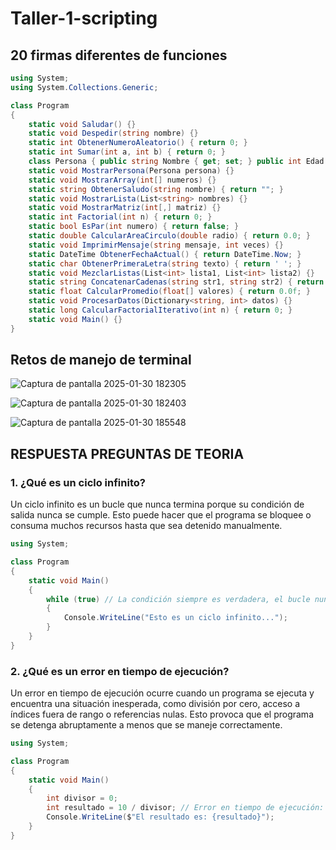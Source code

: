 # Taller-1-scripting
## 20 firmas diferentes de funciones
```c# 
using System;
using System.Collections.Generic;

class Program
{
    static void Saludar() {}
    static void Despedir(string nombre) {}
    static int ObtenerNumeroAleatorio() { return 0; }
    static int Sumar(int a, int b) { return 0; }
    class Persona { public string Nombre { get; set; } public int Edad { get; set; } }
    static void MostrarPersona(Persona persona) {}
    static void MostrarArray(int[] numeros) {}
    static string ObtenerSaludo(string nombre) { return ""; }
    static void MostrarLista(List<string> nombres) {}
    static void MostrarMatriz(int[,] matriz) {}
    static int Factorial(int n) { return 0; }
    static bool EsPar(int numero) { return false; }
    static double CalcularAreaCirculo(double radio) { return 0.0; }
    static void ImprimirMensaje(string mensaje, int veces) {}
    static DateTime ObtenerFechaActual() { return DateTime.Now; }
    static char ObtenerPrimeraLetra(string texto) { return ' '; }
    static void MezclarListas(List<int> lista1, List<int> lista2) {}
    static string ConcatenarCadenas(string str1, string str2) { return ""; }
    static float CalcularPromedio(float[] valores) { return 0.0f; }
    static void ProcesarDatos(Dictionary<string, int> datos) {}
    static long CalcularFactorialIterativo(int n) { return 0; }
    static void Main() {}
}
```


## Retos de manejo de terminal

![Captura de pantalla 2025-01-30 182305](https://github.com/user-attachments/assets/70c4ef69-fa4b-44e3-9fd6-b2a80b6892e0)

![Captura de pantalla 2025-01-30 182403](https://github.com/user-attachments/assets/58282006-b06a-4673-bbe3-4db13164e979)

![Captura de pantalla 2025-01-30 185548](https://github.com/user-attachments/assets/4659803c-b4be-4fc1-b5bc-c239f1900550)


## RESPUESTA PREGUNTAS DE TEORIA

### 1. ¿Qué es un ciclo infinito?

Un ciclo infinito es un bucle que nunca termina porque su condición de salida nunca se cumple. Esto puede hacer que el programa se bloquee o consuma muchos recursos hasta que sea detenido manualmente.
```c#
using System;

class Program
{
    static void Main()
    {
        while (true) // La condición siempre es verdadera, el bucle nunca se detiene
        {
            Console.WriteLine("Esto es un ciclo infinito...");
        }
    }
}
```
### 2. ¿Qué es un error en tiempo de ejecución?

Un error en tiempo de ejecución ocurre cuando un programa se ejecuta y encuentra una situación inesperada, como división por cero, acceso a índices fuera de rango o referencias nulas. Esto provoca que el programa se detenga abruptamente a menos que se maneje correctamente.
```c#
using System;

class Program
{
    static void Main()
    {
        int divisor = 0;
        int resultado = 10 / divisor; // Error en tiempo de ejecución: división por cero
        Console.WriteLine($"El resultado es: {resultado}");
    }
}
```


